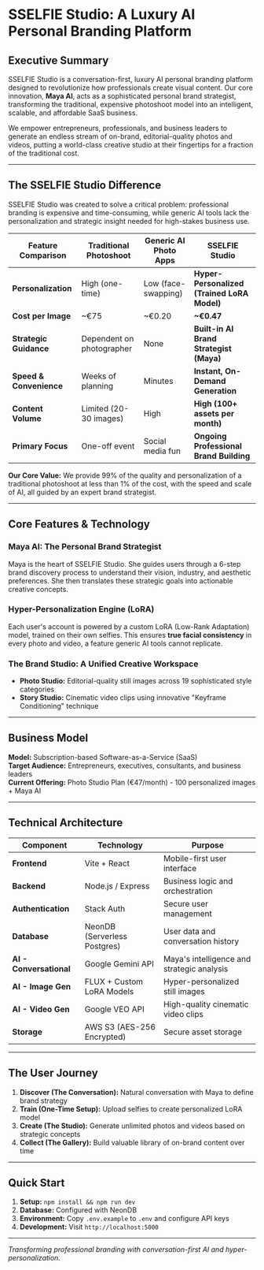 # SSELFIE Studio: A Luxury AI Personal Branding Platform

## Executive Summary

SSELFIE Studio is a conversation-first, luxury AI personal branding platform designed to revolutionize how professionals create visual content. Our core innovation, **Maya AI**, acts as a sophisticated personal brand strategist, transforming the traditional, expensive photoshoot model into an intelligent, scalable, and affordable SaaS business.

We empower entrepreneurs, professionals, and business leaders to generate an endless stream of on-brand, editorial-quality photos and videos, putting a world-class creative studio at their fingertips for a fraction of the traditional cost.

---

## The SSELFIE Studio Difference

SSELFIE Studio was created to solve a critical problem: professional branding is expensive and time-consuming, while generic AI tools lack the personalization and strategic insight needed for high-stakes business use.

| Feature Comparison         | Traditional Photoshoot        | Generic AI Photo Apps        | **SSELFIE Studio**                                         |
| -------------------------- | ----------------------------- | ---------------------------- | ---------------------------------------------------------- |
| **Personalization**        | High (one-time)               | Low (face-swapping)          | **Hyper-Personalized (Trained LoRA Model)**                |
| **Cost per Image**         | ~€75                          | ~€0.20                       | **~€0.47**                                                 |
| **Strategic Guidance**     | Dependent on photographer     | None                         | **Built-in AI Brand Strategist (Maya)**                      |
| **Speed & Convenience**    | Weeks of planning             | Minutes                      | **Instant, On-Demand Generation**                            |
| **Content Volume**         | Limited (20-30 images)        | High                         | **High (100+ assets per month)**                           |
| **Primary Focus**          | One-off event                 | Social media fun             | **Ongoing Professional Brand Building**                      |

**Our Core Value:** We provide 99% of the quality and personalization of a traditional photoshoot at less than 1% of the cost, with the speed and scale of AI, all guided by an expert brand strategist.

---

## Core Features & Technology

### Maya AI: The Personal Brand Strategist
Maya is the heart of SSELFIE Studio. She guides users through a 6-step brand discovery process to understand their vision, industry, and aesthetic preferences. She then translates these strategic goals into actionable creative concepts.

### Hyper-Personalization Engine (LoRA)
Each user's account is powered by a custom LoRA (Low-Rank Adaptation) model, trained on their own selfies. This ensures **true facial consistency** in every photo and video, a feature generic AI tools cannot replicate.

### The Brand Studio: A Unified Creative Workspace
- **Photo Studio:** Editorial-quality still images across 19 sophisticated style categories
- **Story Studio:** Cinematic video clips using innovative "Keyframe Conditioning" technique

---

## Business Model

**Model:** Subscription-based Software-as-a-Service (SaaS)  
**Target Audience:** Entrepreneurs, executives, consultants, and business leaders  
**Current Offering:** Photo Studio Plan (€47/month) - 100 personalized images + Maya AI

---

## Technical Architecture

| Component              | Technology                           | Purpose                                                      |
| ---------------------- | ------------------------------------ | ------------------------------------------------------------ |
| **Frontend**           | Vite + React                         | Mobile-first user interface                                  |
| **Backend**            | Node.js / Express                    | Business logic and orchestration                             |
| **Authentication**     | Stack Auth                           | Secure user management                                       |
| **Database**           | NeonDB (Serverless Postgres)         | User data and conversation history                           |
| **AI - Conversational**| Google Gemini API                    | Maya's intelligence and strategic analysis                   |
| **AI - Image Gen**     | FLUX + Custom LoRA Models            | Hyper-personalized still images                             |
| **AI - Video Gen**     | Google VEO API                       | High-quality cinematic video clips                          |
| **Storage**            | AWS S3 (AES-256 Encrypted)          | Secure asset storage                                         |

---

## The User Journey

1. **Discover (The Conversation):** Natural conversation with Maya to define brand strategy
2. **Train (One-Time Setup):** Upload selfies to create personalized LoRA model  
3. **Create (The Studio):** Generate unlimited photos and videos based on strategic concepts
4. **Collect (The Gallery):** Build valuable library of on-brand content over time

---

## Quick Start

1. **Setup:** `npm install && npm run dev`
2. **Database:** Configured with NeonDB 
3. **Environment:** Copy `.env.example` to `.env` and configure API keys
4. **Development:** Visit `http://localhost:5000`

---

*Transforming professional branding with conversation-first AI and hyper-personalization.*